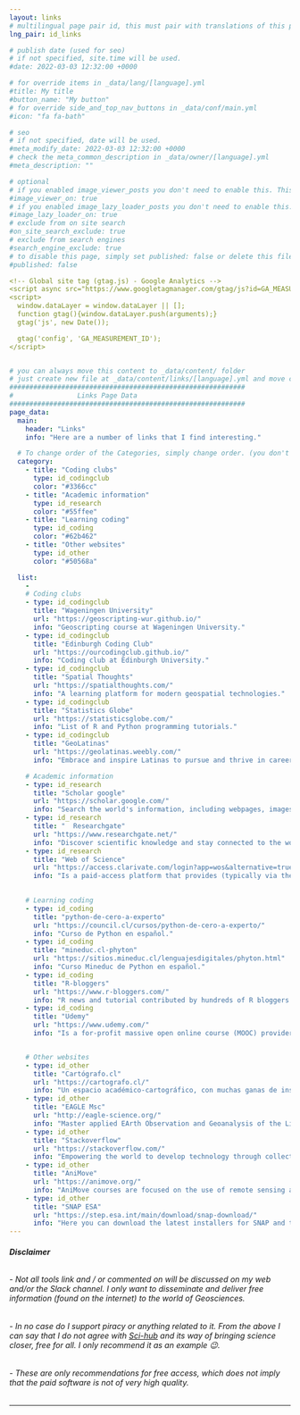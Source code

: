```yaml
---
layout: links
# multilingual page pair id, this must pair with translations of this page. (This name must be unique)
lng_pair: id_links

# publish date (used for seo)
# if not specified, site.time will be used.
#date: 2022-03-03 12:32:00 +0000

# for override items in _data/lang/[language].yml
#title: My title
#button_name: "My button"
# for override side_and_top_nav_buttons in _data/conf/main.yml
#icon: "fa fa-bath"

# seo
# if not specified, date will be used.
#meta_modify_date: 2022-03-03 12:32:00 +0000
# check the meta_common_description in _data/owner/[language].yml
#meta_description: ""

# optional
# if you enabled image_viewer_posts you don't need to enable this. This is only if image_viewer_posts = false
#image_viewer_on: true
# if you enabled image_lazy_loader_posts you don't need to enable this. This is only if image_lazy_loader_posts = false
#image_lazy_loader_on: true
# exclude from on site search
#on_site_search_exclude: true
# exclude from search engines
#search_engine_exclude: true
# to disable this page, simply set published: false or delete this file
#published: false

<!-- Global site tag (gtag.js) - Google Analytics -->
<script async src="https://www.googletagmanager.com/gtag/js?id=GA_MEASUREMENT_ID"></script>
<script>
  window.dataLayer = window.dataLayer || [];
  function gtag(){window.dataLayer.push(arguments);}
  gtag('js', new Date());

  gtag('config', 'GA_MEASUREMENT_ID');
</script>


# you can always move this content to _data/content/ folder
# just create new file at _data/content/links/[language].yml and move content below.
###########################################################
#                Links Page Data
###########################################################
page_data:
  main:
    header: "Links"
    info: "Here are a number of links that I find interesting."

  # To change order of the Categories, simply change order. (you don't need to change list order.)
  category:
    - title: "Coding clubs"
      type: id_codingclub
      color: "#3366cc"
    - title: "Academic information"
      type: id_research
      color: "#55ffee"
    - title: "Learning coding"
      type: id_coding
      color: "#62b462"
    - title: "Other websites"
      type: id_other
      color: "#50568a"

  list:
    -
    # Coding clubs
    - type: id_codingclub
      title: "Wageningen University"
      url: "https://geoscripting-wur.github.io/"
      info: "Geoscripting course at Wageningen University."
    - type: id_codingclub
      title: "Edinburgh Coding Club"
      url: "https://ourcodingclub.github.io/"
      info: "Coding club at Edinburgh University."
    - type: id_codingclub
      title: "Spatial Thoughts"
      url: "https://spatialthoughts.com/"
      info: "A learning platform for modern geospatial technologies."
    - type: id_codingclub
      title: "Statistics Globe"
      url: "https://statisticsglobe.com/"
      info: "List of R and Python programming tutorials."
    - type: id_codingclub
      title: "GeoLatinas"
      url: "https://geolatinas.weebly.com/"
      info: "Embrace and inspire Latinas to pursue and thrive in careers in Geoscience and Planetary Science."

    # Academic information
    - type: id_research
      title: "Scholar google"
      url: "https://scholar.google.com/"
      info: "Search the world's information, including webpages, images, videos and more."
    - type: id_research
      title: "	Researchgate"
      url: "https://www.researchgate.net/"
      info: "Discover scientific knowledge and stay connected to the world of science."
    - type: id_research
      title: "Web of Science"
      url: "https://access.clarivate.com/login?app=wos&alternative=true&shibShireURL=https:%2F%2Fwww.webofknowledge.com%2F%3Fauth%3DShibboleth&shibReturnURL=https:%2F%2Fwww.webofknowledge.com%2F%3FauthCode%3Dnull%26app%3Dwos%26locale%3Den-US&referrer=app%3Dwos%26authCode%3Dnull%26locale%3Den-US&roaming=true"
      info: "Is a paid-access platform that provides (typically via the internet) access to multiple databases that provide reference and citation data from academic journals, conference proceedings, and other documents in various academic disciplines. "
      

    # Learning coding
    - type: id_coding
      title: "python-de-cero-a-experto"
      url: "https://council.cl/cursos/python-de-cero-a-experto/"
      info: "Curso de Python en español."
    - type: id_coding
      title: "mineduc.cl-phyton"
      url: "https://sitios.mineduc.cl/lenguajesdigitales/phyton.html"
      info: "Curso Mineduc de Python en español."
    - type: id_coding
      title: "R-bloggers"
      url: "https://www.r-bloggers.com/"
      info: "R news and tutorial contributed by hundreds of R bloggers."
    - type: id_coding
      title: "Udemy"
      url: "https://www.udemy.com/"
      info: "Is a for-profit massive open online course (MOOC) provider aimed at professional adults and students."


    # Other websites  
    - type: id_other
      title: "Cartógrafo.cl"
      url: "https://cartografo.cl/"
      info: "Un espacio académico-cartográfico, con muchas ganas de insertarse en la tecnología y las comunicaciones digitales."
    - type: id_other
      title: "EAGLE Msc"
      url: "http://eagle-science.org/"
      info: "Master applied EArth Observation and Geoanalysis of the Living Environment."
    - type: id_other
      title: "Stackoverflow"
      url: "https://stackoverflow.com/"
      info: "Empowering the world to develop technology through collective knowledge."
    - type: id_other
      title: "AniMove"
      url: "https://animove.org/"
      info: "AniMove courses are focused on the use of remote sensing and animal movement for conservation based on open source software entirely."
    - type: id_other
      title: "SNAP ESA"
      url: "https://step.esa.int/main/download/snap-download/"
      info: "Here you can download the latest installers for SNAP and the Sentinel Toolboxes."
---
```


###### *__Disclaimer__*

###### - Not all tools link and / or commented on will be discussed on my web and/or the Slack channel. I only want to disseminate and deliver free information (found on the internet) to the world of Geosciences.
###### - In no case do I support piracy or anything related to it. From the above I can say that I do not agree with [Sci-hub](https://sci-hub.se/) and its way of bringing science closer, free for all. I only recommend it as an example :wink:.
###### - These are only recommendations for free access, which does not imply that the paid software is not of very high quality.
---